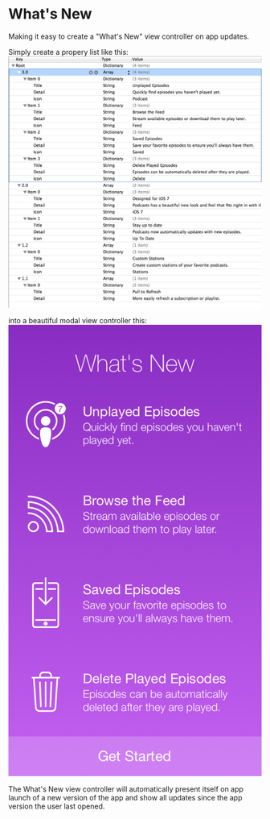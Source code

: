 # What's New

Making it easy to create a "What's New" view controller on app updates.

Simply create a propery list like this:
![](SS1.png)

into a beautiful modal view controller this:
![](SS2.png)

The What's New view controller will automatically present itself on app launch of a new version of the app and show all updates since the app version the user last opened.
